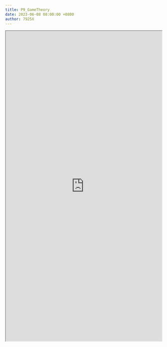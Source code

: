 ```yaml
---
title: P9_GameTheory
date: 2023-06-08 08:00:00 +0800
author: 7925X
---
```


<iframe src="https://y.dialwo.com/7925X2024/20230608-P9_GameTheory.pdf" width="100%" height="1000px"></iframe>

